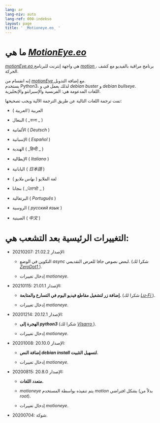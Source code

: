 ```yaml
---
lang: ar
lang-niv: auto
lang-ref: 000-indekso
layout: page
title: ' _Motioneye.eo_ '
---
```

# ما هي [ _MotionEye.eo_ ](https://github.com/jmichault/motioneye.eo) 

[ _motionEye.eo_ ](https://github.com/jmichault/motioneye.eo) هي واجهة إنترنت للبرنامج [ _motion_ ](https://motion-project.github.io/)، برنامج مراقبة بالفيديو مع كشف الحركة.

إنه انقسام من [ _motionEye_ ](https://github.com/ccrisan/motioneye) مع إضافة التدويل.  
يستخدم Python3، لذلك يعمل في و _debian buster_ و _debian bullseye_.  
اللغات المدعومة هي: الفرنسية والإسبرانتو والإنجليزية.

تمت ترجمة اللغات التالية عن طريق الترجمة الآلية ويجب تصحيحها:

* العربية ( _العربية_ )


* البنغال ( _বাংলা _ )
  

  

* الألمانية ( _Deutsch_ )


* الإسبانية ( _Español_ )


* الهندية ( _हिन्दी _ )
  

  

* الإيطالية ( _Italiano_ )


* اليابانية ( _日本語_ )


* لغة الملايو  (  _بهاس ملايو_  ) 


* بنجابا ( _ਪੰਜਾਬੀ _ )
  

  

* البرتغالية  (  _Português_  ) 


* الروسية ( _русский язык_ )


* الصينية ( _中文_ )




# التغييرات الرئيسية بعد التشعب هي:

* 20210207: الإصدار 21.02.2:


  * التكوين في الوضع _async_ لبعض نصوص جافا للعرض التقديمي. (شكرا لك [ _ZeroDot1_ ]( https://github.com/ZeroDot1 ) ).


  * إدخال تغييرات _motioneye_.


* 20210115: الإصدار 21.01.1:


  * **إضافة زر لتشغيل مقاطع فيديو اليوم في التسارع والمتابعة.** (شكرا لك [ _Lu-Fi_ ](https://github.com/Lu-Fi) ).


  * إدخال تغييرات _motioneye_.


* 20201214: الإصدار 20.12.1:


  * **الهجرة إلى _python3_** (شكرا لك [ _Vlsarro_ ](https://github.com/Vlsarro) ).


  * إدخال تغييرات _motioneye_.


* 20201008: الإصدار 20.10.0:


  * **إضافة النص _debian install_ لتسهيل التثبيت.**


  * إدخال تغييرات _motioneye_.


* 20200815: الإصدار 20.8.0:


  * **متعدد اللغات.**


  * _motioneye_ يتم تنفيذه بواسطة المستخدم _motion_ بشكل افتراضي (بدلاً من _root_).


  * إدخال تغييرات _motioneye_.


* 20200704: شوكة.



